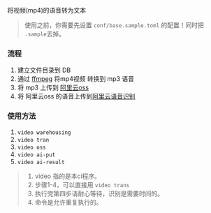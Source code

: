 将视频(mp4)的语音转为文本

> 使用之前，你需要先设置 `conf/base.sample.toml` 的配置！同时把 `.sample`去掉。

### 流程
1. 建立文件目录到 DB
2. 通过 [ffmpeg](https://www.ffmpeg.org/download.html) 将mp4视频 转换到 mp3 语音
3. 将 mp3 上传到 [阿里云oss](https://www.aliyun.com/product/oss)
4. 将 阿里云oss 的语音上传到[阿里云语音识别](https://ai.aliyun.com/nls/filetrans)


### 使用方法
1. `video warehousing`
2. `video tran`
3. `video oss`
4. `video ai-put`
5. `video ai-result`

> 1. video 指的是本ci程序。
> 2. 步骤1-4，可以直接用 `video trans`
> 3. 执行完第四步请耐心等待，识别是需要时间的。
> 4. 命令是允许重复执行的。

